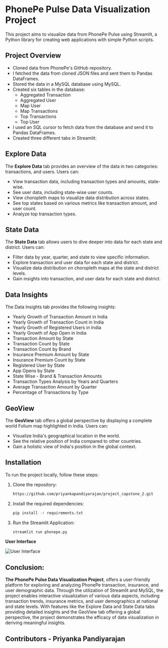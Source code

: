 
# PhonePe Pulse Data Visualization Project

This project aims to visualize data from PhonePe Pulse using Streamlit, a Python library for creating web applications with simple Python scripts.

## Project Overview

- Cloned data from PhonePe's GitHub repository.
- I fetched the data from cloned JSON files and sent them to Pandas DataFrames.
- Stored the data in a MySQL database using MySQL.
- Created six tables in the database:
  - Aggregated Transaction
  - Aggregated User
  - Map User
  - Map Transactions
  - Top Transactions
  - Top User
- I used an SQL cursor to fetch data from the database and send it to Pandas DataFrames.
- Created three different tabs in Streamlit:

## Explore Data

The **Explore Data** tab provides an overview of the data in two categories: transactions, and users. Users can:

- View transaction data, including transaction types and amounts, state-wise.
- See user data, including state-wise user counts.
- View choropleth maps to visualize data distribution across states.
- See top states based on various metrics like transaction amount, and user count.
- Analyze top transaction types.

## State Data

The **State Data** tab allows users to dive deeper into data for each state and district. Users can:

- Filter data by year, quarter, and state to view specific information.
- Explore transaction and user data for each state and district.
- Visualize data distribution on choropleth maps at the state and district levels.
- Gain insights into transaction, and user data for each state and district.

## Data Insights

The Data Insights tab provides the following insights:

- Yearly Growth of Transaction Amount in India
- Yearly Growth of Transaction Count in India
- Yearly Growth of Registered Users in India
- Yearly Growth of App Open in India
- Transaction Amount by State
- Transaction Count by State
- Transaction Count by Brand
- Insurance Premium Amount by State
- Insurance Premium Count by State
- Registered User by State
- App Opens by State
- State Wise - Brand & Transaction Amounts
- Transaction Types Analysis by Years and Quarters
- Average Transaction Amount by Quarter
- Percentage of Transactions by Type

## GeoView

The **GeoView** tab offers a global perspective by displaying a complete world Folium map highlighted in India. Users can:

- Visualize India's geographical location in the world.
- See the relative position of India compared to other countries.
- Gain a holistic view of India's position in the global context.

## Installation

To run the project locally, follow these steps:

1. Clone the repository:

   ```bash
   https://github.com/priyankapandiyarajan/project_capstone_2.git
   
2. Install the required dependencies:

   ```bash
   pip install -r requirements.txt

3. Run the Streamlit Application:

   ```bash
   streamlit run phonepe.py

**User Interface**

![User Interface](UI.png)


## Conclusion:
**The PhonePe Pulse Data Visualization Project**, offers a user-friendly platform for exploring and analyzing PhonePe transaction, insurance, and user demographic data. Through the utilization of Streamlit and MySQL, the project enables interactive visualization of various data aspects, including transaction trends, insurance metrics, and user demographics at national and state levels. With features like the Explore Data and State Data tabs providing detailed insights and the GeoView tab offering a global perspective, the project demonstrates the efficacy of data visualization in deriving meaningful insights.

## Contributors - Priyanka Pandiyarajan

